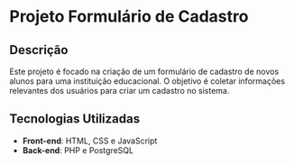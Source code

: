 # Projeto Formulário de Cadastro

## Descrição

Este projeto é focado na criação de um formulário de cadastro de novos alunos para uma instituição educacional. O objetivo é coletar informações relevantes dos usuários para criar um cadastro no sistema.

## Tecnologias Utilizadas

- **Front-end**: HTML, CSS e JavaScript
- **Back-end**: PHP e PostgreSQL
  
## 
